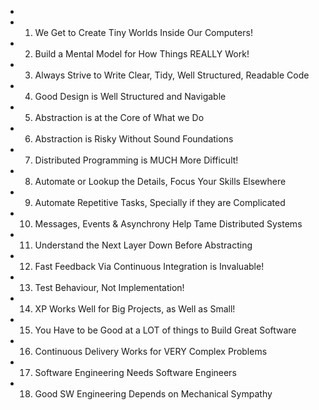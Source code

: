 -
- 1. We Get to Create Tiny Worlds Inside Our Computers!
- 2. Build a Mental Model for How Things REALLY Work!
- 3. Always Strive to Write Clear, Tidy, Well Structured, Readable Code
- 4. Good Design is Well Structured and Navigable
- 5. Abstraction is at the Core of What we Do
- 6. Abstraction is Risky Without Sound Foundations
- 7. Distributed Programming is MUCH More Difficult!
- 8. Automate or Lookup the Details, Focus Your Skills Elsewhere
- 9. Automate Repetitive Tasks, Specially if they are Complicated
- 10. Messages, Events & Asynchrony Help Tame Distributed Systems
- 11. Understand the Next Layer Down Before Abstracting
- 12. Fast Feedback Via Continuous Integration is Invaluable!
- 13. Test Behaviour, Not Implementation!
- 14. XP Works Well for Big Projects, as Well as Small!
- 15. You Have to be Good at a LOT of things to Build Great Software
- 16. Continuous Delivery Works for VERY Complex Problems
- 17. Software Engineering Needs Software Engineers
- 18. Good SW Engineering Depends on Mechanical Sympathy